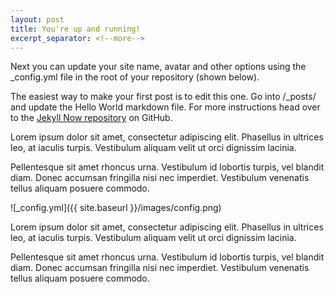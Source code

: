 ```yaml
---
layout: post
title: You're up and running!
excerpt_separator: <!--more-->
---
```


Next you can update your site name, avatar and other options using the _config.yml file in the root of your repository (shown below).

The easiest way to make your first post is to edit this one. Go into /_posts/ and update the Hello World markdown file. For more instructions head over to the [Jekyll Now repository](https://github.com/barryclark/jekyll-now) on GitHub.

Lorem ipsum dolor sit amet, consectetur adipiscing elit. Phasellus in ultrices leo, at iaculis turpis. Vestibulum aliquam velit ut orci dignissim lacinia.

Pellentesque sit amet rhoncus urna. Vestibulum id lobortis turpis, vel blandit diam. Donec accumsan fringilla nisi nec imperdiet. Vestibulum venenatis tellus aliquam posuere commodo.

<!--more-->

![_config.yml]({{ site.baseurl }}/images/config.png)

Lorem ipsum dolor sit amet, consectetur adipiscing elit. Phasellus in ultrices leo, at iaculis turpis. Vestibulum aliquam velit ut orci dignissim lacinia.

Pellentesque sit amet rhoncus urna. Vestibulum id lobortis turpis, vel blandit diam. Donec accumsan fringilla nisi nec imperdiet. Vestibulum venenatis tellus aliquam posuere commodo.
